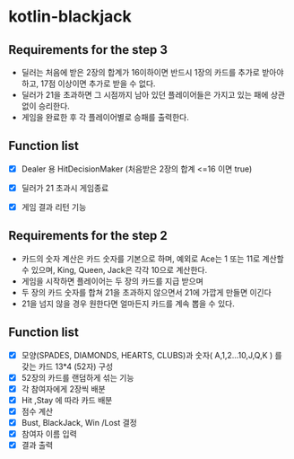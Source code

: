 # kotlin-blackjack

## Requirements for the step 3

- 딜러는 처음에 받은 2장의 합계가 16이하이면 반드시 1장의 카드를 추가로 받아야 하고, 17점 이상이면 추가로 받을 수 없다.
- 딜러가 21을 초과하면 그 시점까지 남아 있던 플레이어들은 가지고 있는 패에 상관 없이 승리한다.
- 게임을 완료한 후 각 플레이어별로 승패를 출력한다.

## Function list

- [X] Dealer 용 HitDecisionMaker (처음받은 2장의 합계 <=16 이면 true)
- [X] 딜러가 21 초과시 게임종료
- [X] 게임 결과 리턴 기능 





## Requirements for the step 2

- 카드의 숫자 계산은 카드 숫자를 기본으로 하며, 예외로 Ace는 1 또는 11로 계산할 수 있으며, King, Queen, Jack은 각각 10으로 계산한다.
- 게임을 시작하면 플레이어는 두 장의 카드를 지급 받으며
- 두 장의 카드 숫자를 합쳐 21을 초과하지 않으면서 21에 가깝게 만들면 이긴다
- 21을 넘지 않을 경우 원한다면 얼마든지 카드를 계속 뽑을 수 있다.

## Function list

- [X] 모양(SPADES, DIAMONDS, HEARTS, CLUBS)과 숫자( A,1,2...10,J,Q,K ) 를 갖는 카드 13*4 (52자) 구성
- [X] 52장의 카드를 랜덤하게 섞는 기능
- [X] 각 참여자에게 2장씩 배분
- [X] Hit ,Stay 에 따라 카드 배분
- [X] 점수 계산
- [X] Bust, BlackJack, Win /Lost 결정
- [X] 참여자 이름 입력
- [X] 결과 출력
